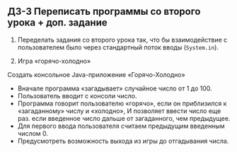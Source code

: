 ## ДЗ-3 Переписать программы со второго урока + доп. задание

1. Переделать задания со второго урока так, что бы взаимодействие с пользователем было через стандартный поток вводы (`System.in`).

2. Игра «горячо-холодно»

Создать консольное Java-приложение «Горячо-Холодно»

* Вначале программа «загадывает» случайное число от 1 до 100.
* Пользователь вводит с консоли число.
* Программа говорит пользователю «горячо», если он приблизился к «загаданному» числу и «холодно», И позволяет ввести число еще раз. если введенное число дальше от загаданного, чем предыдущее.
* Для первого ввода пользователя считаем предыдущим введенным числом 0.
* Предусмотреть возможность выхода из игры до отгадывания числа.
    


